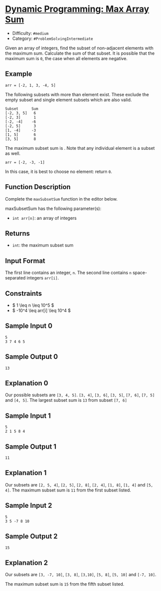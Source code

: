 # [Dynamic Programming: Max Array Sum](https://www.hackerrank.com/challenges/max-array-sum)

- Difficulty:  `#medium`
- Category: `#ProblemSolvingIntermediate`

Given an array of integers, find the subset of
non-adjacent elements with the maximum sum.
Calculate the sum of that subset.
It is possible that the maximum sum is `0`, the case when all elements are negative.

## Example

`arr = [-2, 1, 3, -4, 5]`

The following subsets with more than  element exist.
These exclude the empty subset and single element subsets which are also valid.

```text
Subset      Sum
[-2, 3, 5]   6
[-2, 3]      1
[-2, -4]    -6
[-2, 5]      3
[1, -4]     -3
[1, 5]       6
[3, 5]       8
```

The maximum subset sum is . Note that any individual element is a subset as well.

`arr = [-2, -3, -1]`

In this case, it is best to choose no element: return `0`.

## Function Description

Complete the `maxSubsetSum` function in the editor below.

maxSubsetSum has the following parameter(s):

- `int arr[n]`: an array of integers

## Returns

- `int`: the maximum subset sum

## Input Format

The first line contains an integer, `n`.
The second line contains `n` space-separated integers `arr[i]`.

## Constraints

- $ 1 \leq n \leq 10^5 $
- $ -10^4 \leq arr[i] \leq 10^4 $

## Sample Input 0

```text
5
3 7 4 6 5
```

## Sample Output 0

```text
13
```

## Explanation 0

Our possible subsets are `[3, 4, 5]`. `[3, 4]`, `[3, 6]`, `[3, 5]`, `[7, 6]`,
`[7, 5]` and `[4, 5]`.
The largest subset sum is `13` from subset `[7, 6]`

## Sample Input 1

```text
5
2 1 5 8 4
```

## Sample Output 1

```text
11
```

## Explanation 1

Our subsets are `[2, 5, 4]`, `[2, 5]`, `[2, 8]`, `[2, 4]`, `[1, 8]`,
`[1, 4]` and `[5, 4]`.
The maximum subset sum is `11` from the first subset listed.

## Sample Input 2

```text
5
3 5 -7 8 10
```

## Sample Output 2

```text
15
```

## Explanation 2

Our subsets are `[3, -7, 10]`, `[3, 8]`, `[3,10]`, `[5, 8]`,
`[5, 10]` and `[-7, 10]`.

The maximum subset sum is `15` from the fifth subset listed.
